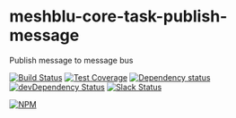 # meshblu-core-task-publish-message
Publish message to message bus

[![Build Status](https://travis-ci.org/octoblu/meshblu-core-task-publish-message.svg?branch=master)](https://travis-ci.org/octoblu/meshblu-core-task-publish-message)
[![Test Coverage](https://codecov.io/gh/octoblu/meshblu-core-task-publish-message/branch/master/graph/badge.svg)](https://codecov.io/gh/octoblu/meshblu-core-task-publish-message)
[![Dependency status](http://img.shields.io/david/octoblu/meshblu-core-task-publish-message.svg?style=flat)](https://david-dm.org/octoblu/meshblu-core-task-publish-message)
[![devDependency Status](http://img.shields.io/david/dev/octoblu/meshblu-core-task-publish-message.svg?style=flat)](https://david-dm.org/octoblu/meshblu-core-task-publish-message#info=devDependencies)
[![Slack Status](http://community-slack.octoblu.com/badge.svg)](http://community-slack.octoblu.com)

[![NPM](https://nodei.co/npm/meshblu-core-task-publish-message.svg?style=flat)](https://npmjs.org/package/meshblu-core-task-publish-message)

